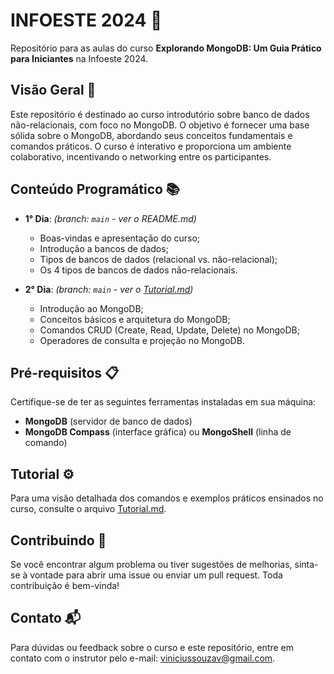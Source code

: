 # INFOESTE 2024 🚀

Repositório para as aulas do curso **Explorando MongoDB: Um Guia Prático para Iniciantes** na Infoeste 2024.

## Visão Geral 📝

Este repositório é destinado ao curso introdutório sobre banco de dados não-relacionais, com foco no MongoDB. O objetivo é fornecer uma base sólida sobre o MongoDB, abordando seus conceitos fundamentais e comandos práticos. O curso é interativo e proporciona um ambiente colaborativo, incentivando o networking entre os participantes.

## Conteúdo Programático 📚

- **1° Dia**: _(branch: `main` - ver o README.md)_
  - Boas-vindas e apresentação do curso;
  - Introdução a bancos de dados;
  - Tipos de bancos de dados (relacional vs. não-relacional);
  - Os 4 tipos de bancos de dados não-relacionais.
  
- **2° Dia**: _(branch: `main` - ver o [Tutorial.md](./Tutorial.md))_
  - Introdução ao MongoDB;
  - Conceitos básicos e arquitetura do MongoDB;
  - Comandos CRUD (Create, Read, Update, Delete) no MongoDB;
  - Operadores de consulta e projeção no MongoDB.

## Pré-requisitos 📋

Certifique-se de ter as seguintes ferramentas instaladas em sua máquina:

- **MongoDB** (servidor de banco de dados)
- **MongoDB Compass** (interface gráfica) ou **MongoShell** (linha de comando)

## Tutorial ⚙️

Para uma visão detalhada dos comandos e exemplos práticos ensinados no curso, consulte o arquivo [Tutorial.md](./Tutorial.md).

## Contribuindo 🤝

Se você encontrar algum problema ou tiver sugestões de melhorias, sinta-se à vontade para abrir uma issue ou enviar um pull request. Toda contribuição é bem-vinda!

## Contato 📬

Para dúvidas ou feedback sobre o curso e este repositório, entre em contato com o instrutor pelo e-mail: [viniciussouzav@gmail.com](mailto:viniciussouzav@gmail.com).
